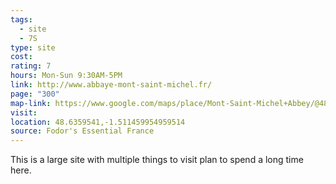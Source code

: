 ```yaml
---
tags:
  - site
  - 7S
type: site
cost: 
rating: 7
hours: Mon-Sun 9:30AM-5PM
link: http://www.abbaye-mont-saint-michel.fr/
page: "300"
map-link: https://www.google.com/maps/place/Mont-Saint-Michel+Abbey/@48.6359604,-1.5143154,17z/data=!3m2!4b1!5s0x480eaf2bccd1b9ad:0x3ece6828d8ac8007!4m6!3m5!1s0x480ea92183c4dc1d:0x3516b3d42512c1e1!8m2!3d48.6359569!4d-1.5117405!16s%2Fm%2F0t_dc_1?entry=ttu&g_ep=EgoyMDI0MDkxNS4wIKXMDSoASAFQAw%3D%3D
visit: 
location: 48.6359541,-1.511459954959514
source: Fodor's Essential France
---
```

This is a large site with multiple things to visit plan to spend a long time here.